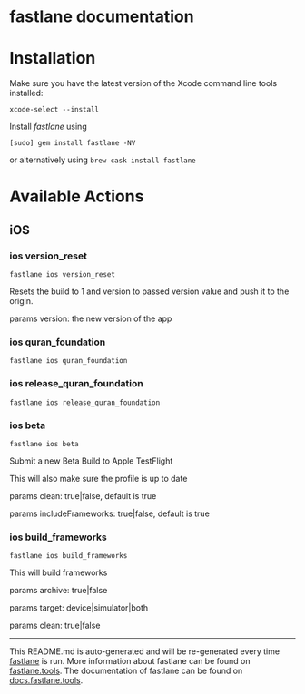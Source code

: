 fastlane documentation
================
# Installation

Make sure you have the latest version of the Xcode command line tools installed:

```
xcode-select --install
```

Install _fastlane_ using
```
[sudo] gem install fastlane -NV
```
or alternatively using `brew cask install fastlane`

# Available Actions
## iOS
### ios version_reset
```
fastlane ios version_reset
```
Resets the build to 1 and version to passed version value and push it to the origin.

params version: the new version of the app
### ios quran_foundation
```
fastlane ios quran_foundation
```

### ios release_quran_foundation
```
fastlane ios release_quran_foundation
```

### ios beta
```
fastlane ios beta
```
Submit a new Beta Build to Apple TestFlight

This will also make sure the profile is up to date

params clean: true|false, default is true

params includeFrameworks: true|false, default is true
### ios build_frameworks
```
fastlane ios build_frameworks
```
This will build frameworks

params archive: true|false

params target: device|simulator|both

params clean: true|false

----

This README.md is auto-generated and will be re-generated every time [fastlane](https://fastlane.tools) is run.
More information about fastlane can be found on [fastlane.tools](https://fastlane.tools).
The documentation of fastlane can be found on [docs.fastlane.tools](https://docs.fastlane.tools).

